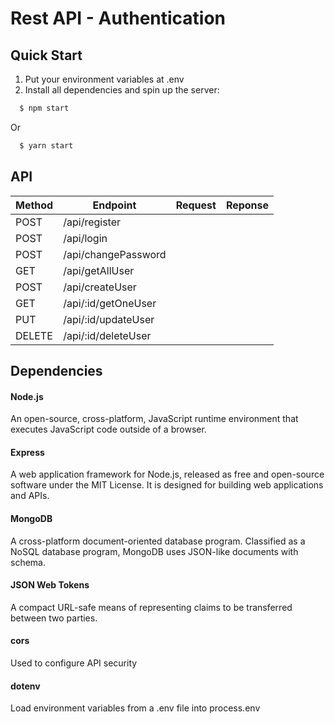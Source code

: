 # Rest API - Authentication

## Quick Start
1. Put your environment variables at .env
2. Install all dependencies and spin up the server: 
  ``` javascript
    $ npm start
  ```
  Or
  ``` javascript
    $ yarn start
  ```

## API
| Method | Endpoint | Request | Reponse |
| ------ | ------ | ----- | ------- |
| POST   | /api/register | | |
| POST   | /api/login | | |
| POST   | /api/changePassword | | |
| GET   | /api/getAllUser | | |
| POST   | /api/createUser | | |
| GET   | /api/:id/getOneUser | | |
| PUT   | /api/:id/updateUser | | |
| DELETE   | /api/:id/deleteUser | | |

## Dependencies

#### Node.js
An open-source, cross-platform, JavaScript runtime environment that executes JavaScript code outside of a browser.

#### Express
A web application framework for Node.js, released as free and open-source software under the MIT License. It is designed for building web applications and APIs.

#### MongoDB
A cross-platform document-oriented database program. Classified as a NoSQL database program, MongoDB uses JSON-like documents with schema.

#### JSON Web Tokens
A compact URL-safe means of representing claims to be transferred between two parties. 

#### cors
Used to configure API security

#### dotenv
Load environment variables from a .env file into process.env

  
